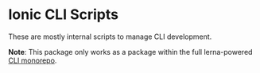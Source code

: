# Ionic CLI Scripts

These are mostly internal scripts to manage CLI development.

**Note**: This package only works as a package within the full lerna-powered
[CLI monorepo](https://github.com/ionic-team/ionic-cli).

